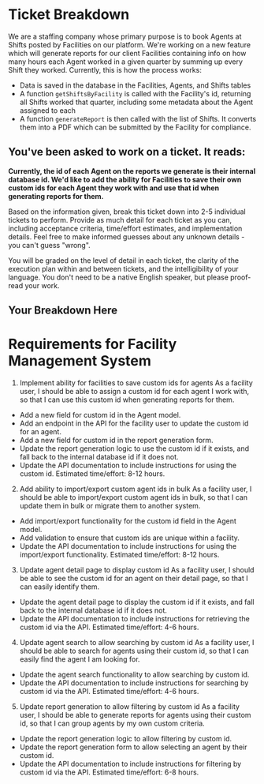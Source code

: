 # Ticket Breakdown
We are a staffing company whose primary purpose is to book Agents at Shifts posted by Facilities on our platform. We're working on a new feature which will generate reports for our client Facilities containing info on how many hours each Agent worked in a given quarter by summing up every Shift they worked. Currently, this is how the process works:

- Data is saved in the database in the Facilities, Agents, and Shifts tables
- A function `getShiftsByFacility` is called with the Facility's id, returning all Shifts worked that quarter, including some metadata about the Agent assigned to each
- A function `generateReport` is then called with the list of Shifts. It converts them into a PDF which can be submitted by the Facility for compliance.

## You've been asked to work on a ticket. It reads:

**Currently, the id of each Agent on the reports we generate is their internal database id. We'd like to add the ability for Facilities to save their own custom ids for each Agent they work with and use that id when generating reports for them.**


Based on the information given, break this ticket down into 2-5 individual tickets to perform. Provide as much detail for each ticket as you can, including acceptance criteria, time/effort estimates, and implementation details. Feel free to make informed guesses about any unknown details - you can't guess "wrong".


You will be graded on the level of detail in each ticket, the clarity of the execution plan within and between tickets, and the intelligibility of your language. You don't need to be a native English speaker, but please proof-read your work.

## Your Breakdown Here

# Requirements for Facility Management System
1. Implement ability for facilities to save custom ids for agents
As a facility user, I should be able to assign a custom id for each agent I work with, so that I can use this custom id when generating reports for them.

- Add a new field for custom id in the Agent model.
- Add an endpoint in the API for the facility user to update the custom id for an agent.
- Add a new field for custom id in the report generation form.
- Update the report generation logic to use the custom id if it exists, and fall back to the internal database id if it does not.
- Update the API documentation to include instructions for using the custom id.
Estimated time/effort: 8-12 hours.

2. Add ability to import/export custom agent ids in bulk
As a facility user, I should be able to import/export custom agent ids in bulk, so that I can update them in bulk or migrate them to another system.

- Add import/export functionality for the custom id field in the Agent model.
- Add validation to ensure that custom ids are unique within a facility.
- Update the API documentation to include instructions for using the import/export functionality.
Estimated time/effort: 8-12 hours.

3. Update agent detail page to display custom id
As a facility user, I should be able to see the custom id for an agent on their detail page, so that I can easily identify them.

- Update the agent detail page to display the custom id if it exists, and fall back to the internal database id if it does not.
- Update the API documentation to include instructions for retrieving the custom id via the API.
Estimated time/effort: 4-6 hours.

4. Update agent search to allow searching by custom id
As a facility user, I should be able to search for agents using their custom id, so that I can easily find the agent I am looking for.

- Update the agent search functionality to allow searching by custom id.
- Update the API documentation to include instructions for searching by custom id via the API.
Estimated time/effort: 4-6 hours.

5. Update report generation to allow filtering by custom id
As a facility user, I should be able to generate reports for agents using their custom id, so that I can group agents by my own custom criteria.

- Update the report generation logic to allow filtering by custom id.
- Update the report generation form to allow selecting an agent by their custom id.
- Update the API documentation to include instructions for filtering by custom id via the API.
Estimated time/effort: 6-8 hours.



